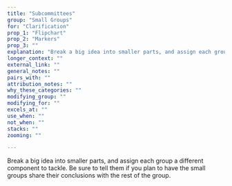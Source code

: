 ```yaml
---
title: "Subcommittees"
group: "Small Groups"
for: "Clarification"
prop_1: "Flipchart"
prop_2: "Markers"
prop_3: ""
explanation: "Break a big idea into smaller parts, and assign each group a different component to tackle. Be sure to tell them if you plan to have the small groups share their conclusions with the rest of the group."
longer_context: ""
external_link: ""
general_notes: ""
pairs_with: ""
attribution_notes: ""
why_these_categories: ""
modifying_group: ""
modifying_for: ""
excels_at: ""
use_when: ""
not_when: ""
stacks: ""
zooming: ""

---
```


Break a big idea into smaller parts, and assign each group a different component to tackle. Be sure to tell them if you plan to have the small groups share their conclusions with the rest of the group.
